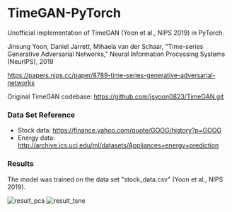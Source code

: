 # TimeGAN-PyTorch
Unofficial implementation of TimeGAN (Yoon et al., NIPS 2019) in PyTorch.

Jinsung Yoon, Daniel Jarrett, Mihaela van der Schaar, 
"Time-series Generative Adversarial Networks," 
Neural Information Processing Systems (NeurIPS), 2019
  
https://papers.nips.cc/paper/8789-time-series-generative-adversarial-networks

Original TimeGAN codebase: https://github.com/jsyoon0823/TimeGAN.git

### Data Set Reference
-  Stock data: https://finance.yahoo.com/quote/GOOG/history?p=GOOG
-  Energy data: http://archive.ics.uci.edu/ml/datasets/Appliances+energy+prediction

### Results
The model was trained on the data set "stock_data.csv" (Yoon et al., NIPS 2019).

![result_pca](../assets/pca.png)
![result_tsne](../assets/tsne.png)


